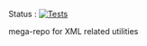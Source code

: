 Status : 
[![Tests](https://github.com/snoyberg/xml/actions/workflows/tests.yml/badge.svg)](https://github.com/snoyberg/xml/actions/workflows/tests.yml)

mega-repo for XML related utilities
